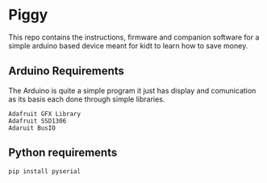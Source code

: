 # Piggy
This repo contains the instructions, firmware and companion software for a simple arduino based device meant for kidt to learn how to save money.  


## Arduino Requirements
The Arduino is quite a simple program it just has display and comunication as its basis each done through simple libraries. 
```
Adafruit GFX Library
Adafruit SSD1306
Adaruit BusIO
```

## Python requirements
```
pip install pyserial
```